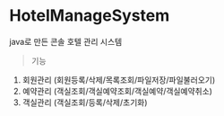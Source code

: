 # HotelManageSystem  
java로 만든 콘솔 호텔 관리 시스템  

> 기능  
1. 회원관리 (회원등록/삭제/목록조회/파일저장/파일불러오기)
2. 예약관리 (객실조회/객실예약조회/객실예약/객실예약취소)
3. 객실관리 (객실조회/등록/삭제/초기화)  
